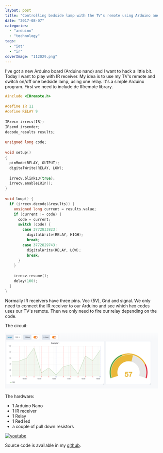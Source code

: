 ```yaml
---
layout: post
title: "Controlling bedside lamp with the TV's remote using Arduino and IR receiver."
date: "2017-08-07"
categories: 
  - "arduino"
  - "technology"
tags: 
  - "iot"
  - "ir"
coverImage: "112029.png"
---
```


I've got a new Arduino board (Arduino nano) and I want to hack a little bit. Today I want to play with IR receiver. My idea is to use my TV's remote and switch on/off one bedside lamp, using one relay. It's a simple Arduino program. First we need to include de IRremote library.

```c 
#include <IRremote.h>
 
#define IR 11
#define RELAY 9
 
IRrecv irrecv(IR);
IRsend irsender;
decode_results results;
 
unsigned long code;
 
void setup()
{
  pinMode(RELAY, OUTPUT);
  digitalWrite(RELAY, LOW);
 
  irrecv.blink13(true);
  irrecv.enableIRIn();
}
 
void loop() {
  if (irrecv.decode(&results)) {
    unsigned long current = results.value;
    if (current != code) {
      code = current;
      switch (code) {
        case 3772833823:
          digitalWrite(RELAY, HIGH);
          break;
        case 3772829743:
          digitalWrite(RELAY, LOW);
          break;
      }
    }
 
    irrecv.resume();
    delay(100);
  }
}

```

Normally IR receivers have three pins. Vcc (5V), Gnd and signal. We only need to connect the IR receiver to our Arduino and see which hex codes uses our TV's remote. Then we only need to fire our relay depending on the code.

The circuit:

![](/assets/images/img.png)

The hardware:

- 1 Arduino Nano
- 1 IR receiver
- 1 Relay
- 1 Red led
- a couple of pull down resistors

[![youtube](https://img.youtube.com/vi/VrvagWlpvPc/0.jpg)](https://www.youtube.com/watch?v=VrvagWlpvPc)

Source code is available in my [github](https://github.com/gonzalo123/arduino_ir_relay).
